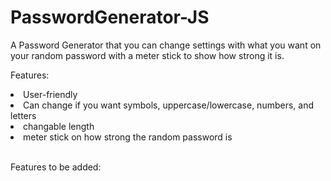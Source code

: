 # PasswordGenerator-JS 



A Password Generator that you can change settings with what you want on your random password with a meter stick to show how strong it is.



Features:
<li>User-friendly</li>
<li>Can change if you want symbols, uppercase/lowercase, numbers, and letters </li>
<li>changable  length</li>
<li>meter stick on how strong the random password is</li>
<br>

Features to be added:



